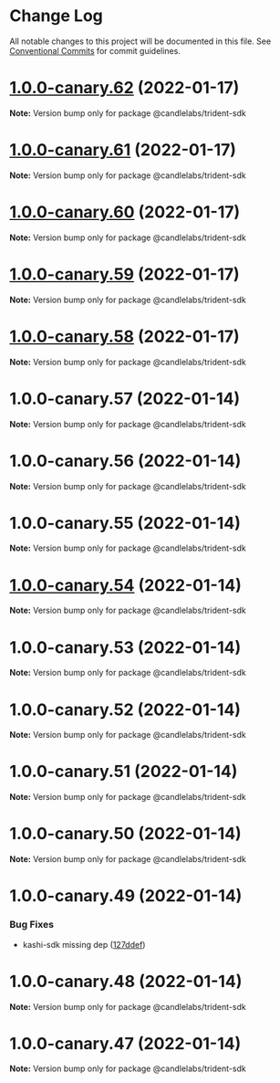 # Change Log

All notable changes to this project will be documented in this file.
See [Conventional Commits](https://conventionalcommits.org) for commit guidelines.

# [1.0.0-canary.62](https://github.com/sushiswap/sdk/compare/@candlelabs/trident-sdk@1.0.0-canary.61...@candlelabs/trident-sdk@1.0.0-canary.62) (2022-01-17)

**Note:** Version bump only for package @candlelabs/trident-sdk





# [1.0.0-canary.61](https://github.com/sushiswap/sdk/compare/@candlelabs/trident-sdk@1.0.0-canary.60...@candlelabs/trident-sdk@1.0.0-canary.61) (2022-01-17)

**Note:** Version bump only for package @candlelabs/trident-sdk





# [1.0.0-canary.60](https://github.com/sushiswap/sdk/compare/@candlelabs/trident-sdk@1.0.0-canary.59...@candlelabs/trident-sdk@1.0.0-canary.60) (2022-01-17)

**Note:** Version bump only for package @candlelabs/trident-sdk





# [1.0.0-canary.59](https://github.com/sushiswap/sdk/compare/@candlelabs/trident-sdk@1.0.0-canary.58...@candlelabs/trident-sdk@1.0.0-canary.59) (2022-01-17)

**Note:** Version bump only for package @candlelabs/trident-sdk





# [1.0.0-canary.58](https://github.com/sushiswap/sdk/compare/@candlelabs/trident-sdk@1.0.0-canary.57...@candlelabs/trident-sdk@1.0.0-canary.58) (2022-01-17)

**Note:** Version bump only for package @candlelabs/trident-sdk





# 1.0.0-canary.57 (2022-01-14)

**Note:** Version bump only for package @candlelabs/trident-sdk





# 1.0.0-canary.56 (2022-01-14)

**Note:** Version bump only for package @candlelabs/trident-sdk





# 1.0.0-canary.55 (2022-01-14)

**Note:** Version bump only for package @candlelabs/trident-sdk





# [1.0.0-canary.54](https://github.com/sushiswap/sdk/compare/@candlelabs/trident-sdk@1.0.0-canary.53...@candlelabs/trident-sdk@1.0.0-canary.54) (2022-01-14)

**Note:** Version bump only for package @candlelabs/trident-sdk





# 1.0.0-canary.53 (2022-01-14)

**Note:** Version bump only for package @candlelabs/trident-sdk





# 1.0.0-canary.52 (2022-01-14)

**Note:** Version bump only for package @candlelabs/trident-sdk





# 1.0.0-canary.51 (2022-01-14)

**Note:** Version bump only for package @candlelabs/trident-sdk





# 1.0.0-canary.50 (2022-01-14)

**Note:** Version bump only for package @candlelabs/trident-sdk





# 1.0.0-canary.49 (2022-01-14)


### Bug Fixes

* kashi-sdk missing dep ([127ddef](https://github.com/sushiswap/sdk/commit/127ddef4b196ac87d4c2fb34cd744ed39136cb38))





# 1.0.0-canary.48 (2022-01-14)

**Note:** Version bump only for package @candlelabs/trident-sdk





# 1.0.0-canary.47 (2022-01-14)

**Note:** Version bump only for package @candlelabs/trident-sdk
